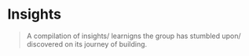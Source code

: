 # Insights
> A compilation of insights/ learnigns the group has stumbled upon/ discovered on its journey of building.
